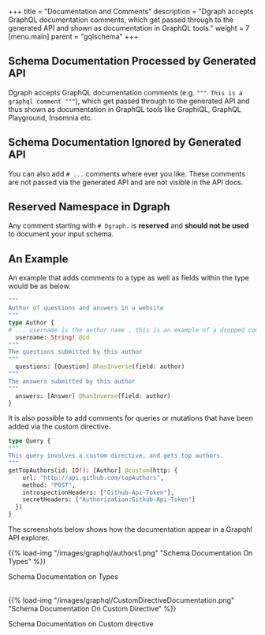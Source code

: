 +++
title = "Documentation and Comments"
description = "Dgraph accepts GraphQL documentation comments, which get passed through to the generated API and shown as documentation in GraphQL tools."
weight = 7
[menu.main]
    parent = "gqlschema"
+++

## Schema Documentation Processed  by Generated API
Dgraph accepts GraphQL documentation comments (e.g. `""" This is a graphql comment """`), which get passed through to the generated API and thus shown as documentation in GraphQL tools like GraphiQL, GraphQL Playground, Insomnia etc.

## Schema Documentation Ignored by Generated API
You can also add `# ...` comments where ever you like.  These comments are not passed via the generated API and are not visible in the API docs.

## Reserved Namespace in Dgraph
Any comment starting with `# Dgraph.` is **reserved** and **should not be used** to document your input schema.

## An Example
An example that adds comments to a type as well as fields within the type would be as below.

```graphql
"""
Author of questions and answers in a website
"""
type Author {
# ... username is the author name , this is an example of a dropped comment
  username: String! @id
"""
The questions submitted by this author
"""
  questions: [Question] @hasInverse(field: author)
"""
The answers submitted by this author
"""
  answers: [Answer] @hasInverse(field: author)
}
```

It is also possible to add comments for queries or mutations that have been added via the custom directive.
```graphql
type Query {
"""
This query involves a custom directive, and gets top authors.
"""
getTopAuthors(id: ID!): [Author] @custom(http: {
    url: "http://api.github.com/topAuthors",
    method: "POST",
    introspectionHeaders: ["Github-Api-Token"],
    secretHeaders: ["Authorization:Github-Api-Token"]
  })
}
```
The screenshots below shows how the documentation appear in a Grapqhl API explorer.<br>

{{% load-img "/images/graphql/authors1.png" "Schema Documentation On Types" %}}
<p style="text-align: left;">Schema Documentation on Types</p>
<br>
{{% load-img "/images/graphql/CustomDirectiveDocumentation.png" "Schema Documentation On Custom Directive" %}}
<p style="text-align: left;">Schema Documentation on Custom directive</p>

